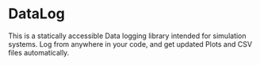 # DataLog
This is a statically accessible Data logging library intended for simulation systems. Log from anywhere in your code, and get updated Plots and CSV files automatically.
